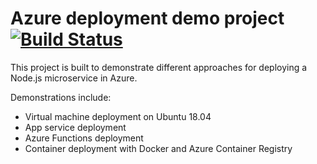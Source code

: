 # Azure deployment demo project [![Build Status](https://travis-ci.org/haagahelia/app-deployment-demo.svg?branch=master)](https://travis-ci.org/haagahelia/app-deployment-demo)

This project is built to demonstrate different approaches for deploying a Node.js microservice in Azure.

Demonstrations include:

* Virtual machine deployment on Ubuntu 18.04
* App service deployment
* Azure Functions deployment
* Container deployment with Docker and Azure Container Registry
